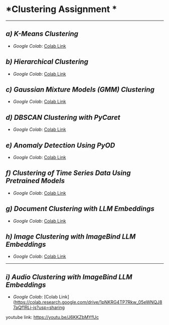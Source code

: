 # *Clustering Assignment *


---

## *a) K-Means Clustering*
- *Google Colab*: [Colab Link](https://colab.research.google.com/drive/1QrZ4e3o5GfXyIxIVN_8Khl__B7x32hjI?usp=sharing)



## *b) Hierarchical Clustering*
- *Google Colab*: [Colab Link](https://colab.research.google.com/drive/1a-FoLh8RTtzHI4hhqzLLgqJeeqYQwK_U?usp=sharing)



## *c) Gaussian Mixture Models (GMM) Clustering*
- *Google Colab*: [Colab Link](https://colab.research.google.com/drive/1XkCw87EGKPu9dgo1vrPCT5_m_nTqY1ey?usp=sharing)



## *d) DBSCAN Clustering with PyCaret*
- *Google Colab*: [Colab Link](https://colab.research.google.com/drive/1Iyzps256t_MTZmuPk9HtTk3G7Nm-UpF2?usp=sharing)



## *e) Anomaly Detection Using PyOD*
- *Google Colab*: [Colab Link](https://colab.research.google.com/drive/1nKpdYdnoYcI-9jJQ3j0YqUwz_oOrPEWV?usp=sharing)



## *f) Clustering of Time Series Data Using Pretrained Models*
- *Google Colab*: [Colab Link](https://colab.research.google.com/drive/1rDhhdb07vmMdUWmZ5KuV2D_4liIUBLcQ?usp=sharing)



## *g) Document Clustering with LLM Embeddings*
- *Google Colab*: [Colab Link](https://colab.research.google.com/drive/15lza40TMydi7Kpj25cHOqycFZMh0-OE1?usp=sharing)



## *h) Image Clustering with ImageBind LLM Embeddings*
- *Google Colab*: [Colab Link](https://colab.research.google.com/drive/1pNKRG4TP7Rkw_05eWNQJ87aQf1RLj-js?usp=sharing)

---

## *i) Audio Clustering with ImageBind LLM Embeddings*
- *Google Colab*: [Colab Link](https://colab.research.google.com/drive/1pNKRG4TP7Rkw_05eWNQJ87aQf1RLj-js?usp=sharing


youtube link: https://youtu.be/J6KKZbMYfUc
